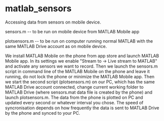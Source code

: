 # matlab_sensors
Accessing data from sensors on mobile device. 

sensors.m -- to be run on mobile device from MATLAB Mobile app

plotsensors.m -- to be run on computer running normal MATLAB with the same MATLAB Drive account as on mobile device.


We install MATLAB Mobile on the phone from app store and launch MATLAB Mobile app. In its settings we enable "Stream to -> Live stream to MATLAB" and activate any sensors we want to record. Then we launch the sensors.m script in command line of the MATLAB Mobile on the phone and leave it running, do not lock the phone or minimize the MATLAB Mobile app. Then we start the second script (plotsensors.m) on our PC, which has the same MATLAB Drive account connected, change current working folder to MATLAB Drive (where sensors.mat data file is created by the phone) and launch plotsensors.m. The data from the phone is plotted on PC and updated every second or whatever interval you chose. The speed of syncronisation depends on how frequently the data is sent to MATLAB Drive by the phone and synced to your PC.
